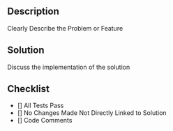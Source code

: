 ## Description

Clearly Describe the Problem or Feature

## Solution

Discuss the implementation of the solution

## Checklist

- [] All Tests Pass
- [] No Changes Made Not Directly Linked to Solution
- [] Code Comments

